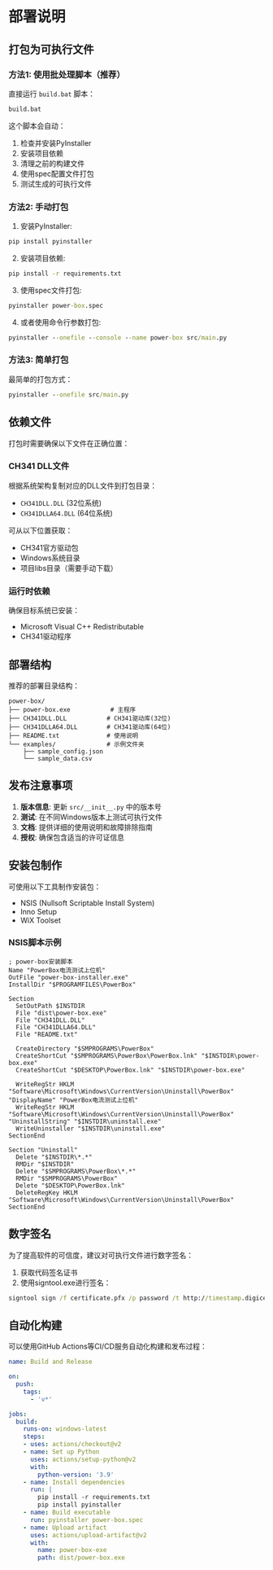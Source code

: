 # 部署说明

## 打包为可执行文件

### 方法1: 使用批处理脚本（推荐）

直接运行 `build.bat` 脚本：
```cmd
build.bat
```

这个脚本会自动：
1. 检查并安装PyInstaller
2. 安装项目依赖
3. 清理之前的构建文件
4. 使用spec配置文件打包
5. 测试生成的可执行文件

### 方法2: 手动打包

1. 安装PyInstaller:
```cmd
pip install pyinstaller
```

2. 安装项目依赖:
```cmd
pip install -r requirements.txt
```

3. 使用spec文件打包:
```cmd
pyinstaller power-box.spec
```

4. 或者使用命令行参数打包:
```cmd
pyinstaller --onefile --console --name power-box src/main.py
```

### 方法3: 简单打包

最简单的打包方式：
```cmd
pyinstaller --onefile src/main.py
```

## 依赖文件

打包时需要确保以下文件在正确位置：

### CH341 DLL文件
根据系统架构复制对应的DLL文件到打包目录：
- `CH341DLL.DLL` (32位系统)
- `CH341DLLA64.DLL` (64位系统)

可从以下位置获取：
- CH341官方驱动包
- Windows系统目录
- 项目libs目录（需要手动下载）

### 运行时依赖
确保目标系统已安装：
- Microsoft Visual C++ Redistributable
- CH341驱动程序

## 部署结构

推荐的部署目录结构：
```
power-box/
├── power-box.exe           # 主程序
├── CH341DLL.DLL           # CH341驱动库(32位)
├── CH341DLLA64.DLL        # CH341驱动库(64位)
├── README.txt             # 使用说明
└── examples/              # 示例文件夹
    ├── sample_config.json
    └── sample_data.csv
```

## 发布注意事项

1. **版本信息**: 更新 `src/__init__.py` 中的版本号
2. **测试**: 在不同Windows版本上测试可执行文件
3. **文档**: 提供详细的使用说明和故障排除指南
4. **授权**: 确保包含适当的许可证信息

## 安装包制作

可使用以下工具制作安装包：
- NSIS (Nullsoft Scriptable Install System)
- Inno Setup
- WiX Toolset

### NSIS脚本示例
```nsis
; power-box安装脚本
Name "PowerBox电流测试上位机"
OutFile "power-box-installer.exe"
InstallDir "$PROGRAMFILES\PowerBox"

Section
  SetOutPath $INSTDIR
  File "dist\power-box.exe"
  File "CH341DLL.DLL"
  File "CH341DLLA64.DLL"
  File "README.txt"
  
  CreateDirectory "$SMPROGRAMS\PowerBox"
  CreateShortCut "$SMPROGRAMS\PowerBox\PowerBox.lnk" "$INSTDIR\power-box.exe"
  CreateShortCut "$DESKTOP\PowerBox.lnk" "$INSTDIR\power-box.exe"
  
  WriteRegStr HKLM "Software\Microsoft\Windows\CurrentVersion\Uninstall\PowerBox" "DisplayName" "PowerBox电流测试上位机"
  WriteRegStr HKLM "Software\Microsoft\Windows\CurrentVersion\Uninstall\PowerBox" "UninstallString" "$INSTDIR\uninstall.exe"
  WriteUninstaller "$INSTDIR\uninstall.exe"
SectionEnd

Section "Uninstall"
  Delete "$INSTDIR\*.*"
  RMDir "$INSTDIR"
  Delete "$SMPROGRAMS\PowerBox\*.*"
  RMDir "$SMPROGRAMS\PowerBox"
  Delete "$DESKTOP\PowerBox.lnk"
  DeleteRegKey HKLM "Software\Microsoft\Windows\CurrentVersion\Uninstall\PowerBox"
SectionEnd
```

## 数字签名

为了提高软件的可信度，建议对可执行文件进行数字签名：

1. 获取代码签名证书
2. 使用signtool.exe进行签名：
```cmd
signtool sign /f certificate.pfx /p password /t http://timestamp.digicert.com power-box.exe
```

## 自动化构建

可以使用GitHub Actions等CI/CD服务自动化构建和发布过程：

```yaml
name: Build and Release

on:
  push:
    tags:
      - 'v*'

jobs:
  build:
    runs-on: windows-latest
    steps:
    - uses: actions/checkout@v2
    - name: Set up Python
      uses: actions/setup-python@v2
      with:
        python-version: '3.9'
    - name: Install dependencies
      run: |
        pip install -r requirements.txt
        pip install pyinstaller
    - name: Build executable
      run: pyinstaller power-box.spec
    - name: Upload artifact
      uses: actions/upload-artifact@v2
      with:
        name: power-box-exe
        path: dist/power-box.exe
```